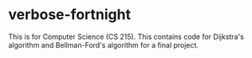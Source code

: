 # verbose-fortnight
This is for Computer Science (CS 215). This contains code for Dijkstra's algorithm and Bellman-Ford's algorithm for a final project.
